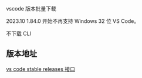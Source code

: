 vscode 版本批量下载

2023.10 1.84.0 开始不再支持 Windows 32 位 VS Code。

不下载 CLI

## 版本地址

[vs code stable releases 接口](https://update.code.visualstudio.com/api/releases/stable)
